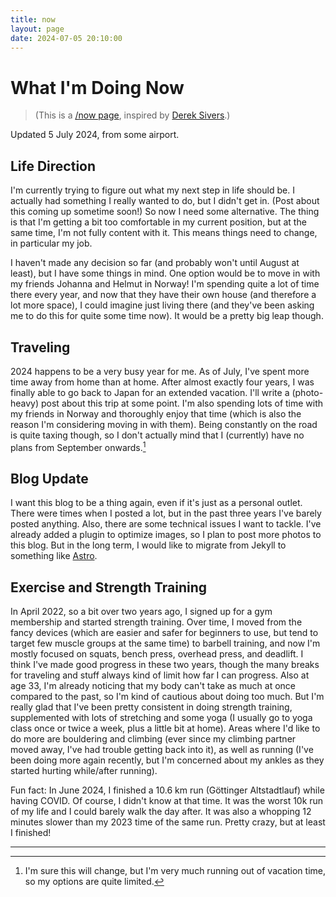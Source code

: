 ```yaml
---
title: now
layout: page
date: 2024-07-05 20:10:00
---
```

# What I'm Doing Now

> (This is a [/now page](https://nownownow.com/about), inspired by [Derek Sivers](https://sive.rs/now2).)

Updated 5 July 2024, from some airport.

## Life Direction

I'm currently trying to figure out what my next step in life should be. I actually had something I really wanted to do, but I didn't get in. (Post about this coming up sometime soon!) So now I need some alternative. The thing is that I'm getting a bit too comfortable in my current position, but at the same time, I'm not fully content with it. This means things need to change, in particular my job.

I haven't made any decision so far (and probably won't until August at least), but I have some things in mind. One option would be to move in with my friends Johanna and Helmut in Norway! I'm spending quite a lot of time there every year, and now that they have their own house (and therefore a lot more space), I could imagine just living there (and they've been asking me to do this for quite some time now). It would be a pretty big leap though.

## Traveling

2024 happens to be a very busy year for me. As of July, I've spent more time away from home than at home. After almost exactly four years, I was finally able to go back to Japan for an extended vacation. I'll write a (photo-heavy) post about this trip at some point. I'm also spending lots of time with my friends in Norway and thoroughly enjoy that time (which is also the reason I'm considering moving in with them). Being constantly on the road is quite taxing though, so I don't actually mind that I (currently) have no plans from September onwards.[^yet]

## Blog Update

I want this blog to be a thing again, even if it's just as a personal outlet. There were times when I posted a lot, but in the past three years I've barely posted anything. Also, there are some technical issues I want to tackle. I've already added a plugin to optimize images, so I plan to post more photos to this blog. But in the long term, I would like to migrate from Jekyll to something like [Astro](https://astro.build).

## Exercise and Strength Training

In April 2022, so a bit over two years ago, I signed up for a gym membership and started strength training. Over time, I moved from the fancy devices (which are easier and safer for beginners to use, but tend to target few muscle groups at the same time) to barbell training, and now I'm mostly focused on squats, bench press, overhead press, and deadlift. I think I've made good progress in these two years, though the many breaks for traveling and stuff always kind of limit how far I can progress. Also at age 33, I'm already noticing that my body can't take as much at once compared to the past, so I'm kind of cautious about doing too much. But I'm really glad that I've been pretty consistent in doing strength training, supplemented with lots of stretching and some yoga (I usually go to yoga class once or twice a week, plus a little bit at home). Areas where I'd like to do more are bouldering and climbing (ever since my climbing partner moved away, I've had trouble getting back into it), as well as running (I've been doing more again recently, but I'm concerned about my ankles as they started hurting while/after running).

Fun fact: In June 2024, I finished a 10.6 km run (Göttinger Altstadtlauf) while having COVID. Of course, I didn't know at that time. It was the worst 10k run of my life and I could barely walk the day after. It was also a whopping 12 minutes slower than my 2023 time of the same run. Pretty crazy, but at least I finished!

---

[^yet]: I'm sure this will change, but I'm very much running out of vacation time, so my options are quite limited.
